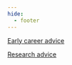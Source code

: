 ```yaml
---
hide:
  - footer
---
```


[Early career advice](http://blog.eladgil.com/2015/03/career-decisions.html)

[Research advice](https://www.cs.virginia.edu/~robins/YouAndYourResearch.html)

